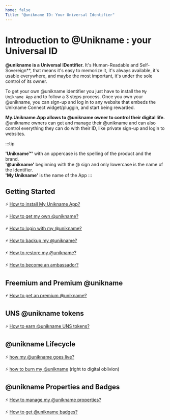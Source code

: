 ```yaml
---
home: false
Title: "@unikname ID: Your Universal Identifier"
---
```


# Introduction to @Unikname : your Universal ID

**@unikname is a Universal IDentifier.** It's Human-Readable and Self-Sovereign**, that means it's easy to memorize it, it's always available, it's usable everywhere, and maybe the most important, it's under the sole control of its owner.

To get your own @unikname identifier you just have to install the ``My Unikname App`` and to follow a 3 steps process. Once you own your @unikname, you can sign-up and log in to any website that embeds the Unikname Connect widget/pluggin, and start being rewarded.

**My.Unikname.App allows to @unikname owner to control their digital life.** @unikname owners can get and manage their @unikname and can also control everything they can do with their ID, like private sign-up and login to websites. 

:::tip 

**'Unikname&trade;'** with an uppercase is the spelling of the product and the brand. <br/>
**'@unikname'** beginning with the @ sign and only lowercase is the name of the Identifier. <br/>
**'My Unikname'** is the name of the App
:::

<hseparator/>

## Getting Started

:zap: [How to install My Unikname App?](./howto-install-my-unikname-app)

:zap: [How to get my own @unikname?](./howto-get-individual-unikname)

:zap: [How to login with my @unikname?](./howto-login)

:zap: [How to backup my @unikname?](./howto-backup-my-unikname)

:zap: [How to restore my @unikname?](./howto-restore-my-unikname)

:zap: [How to become an ambassador?](./howto-become-ambassador)

## Freemium and Premium @unikname

:zap: [How to get an premium @unikname?](./howto-get-premium-unikname)

## UNS @unikname tokens

:zap: [How to earn @unikname UNS tokens?](./howto-earn-uns-tokens)

## @unikname Lifecycle

:zap: [how my @unikname goes live?](./howto-go-live)

:zap: [how to burn my @unikname](./howto-burn-my-unikname) (right to digital oblivion)

## @unikname Properties and Badges

:zap: [How to manage my @unikname properties?](./howto-manage-unikname-properties)

:zap: [How to get @unikname badges?](./howto-get-unikname-badges)
